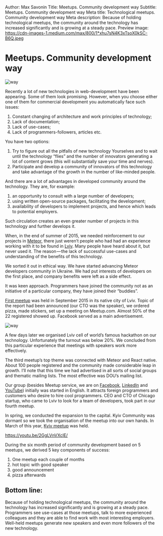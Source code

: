 Author: Max Savonin
Title: Meetups. Community development way
Subtitle: Meetups. Community development way
Meta title: Technological meetups. Community development way
Meta description: Because of holding technological meetups, the community around the technology has increased significantly and is growing at a steady pace.
Preview image: https://cdn-images-1.medium.com/max/800/1*xhu7sN4K3xTsoX0kSC-B6Q.jpeg

# Meetups. Community development way

![way](https://cdn-images-1.medium.com/max/800/1*xhu7sN4K3xTsoX0kSC-B6Q.jpeg)

Recently a lot of new technologies in web-development have been appearing. Some of them look promising. However, when you choose either one of them for commercial development you automatically face such issues:

1. Constant changing of architecture and work principles of technology;
2. Lack of documentation;
3. Lack of use-cases;
4. Lack of programmers-followers, articles etc.

You have two options:

1. Try to figure out all the pitfalls of new technology Yourselves and to wait until the technology “flies” and the number of innovators generating a lot of content grows (this will substantially save your time and nerves).
2. Participate and develop a community of innovators of this technology and take advantage of the growth in the number of like-minded people.

And there are a lot of advantages in developed community around the technology. They are, for example:

1. an opportunity to consult with a large number of developers;
2. using written open-source packages, facilitating the development;
3. availability of developers to implement projects, and hence which leads to potential employers.

Such circulation creates an even greater number of projects in this technology and further develops it.

When, in the end of summer of 2015, we needed reinforcement to our projects in [Meteor](https://www.meteor.com/), there just weren’t people who had had an experience working with it to be found in [Lviv](http://lviv.travel/en/index). Many people have heard about it, but never used it. The reason — the lack of successful use-cases and understanding of the benefits of this technology.

We sorted it out in ethical way. We have started advancing Meteor developers community in Ukraine. We had put interests of developers on the first place, and company benefits were left as a side effect.

It was keen approach. Programmers have joined the community not as an initiative of a particular company, they have joined their “buddies”.

[First meetup](http://www.meetup.com/Lviv-Meteor-Meetup/) was held in September 2015 in its native city of Lviv. Topic of the report had been announced (our CTO was the speaker), we ordered pizza, made stickers, set up a meeting on Meetup.com. Almost 50% of the 22 registered showed up. Facebook served as a main advertisement.

![way](https://cdn-images-1.medium.com/max/800/1*twBIsNtseD0ovuIfDQt2-A.jpeg)

A few days later we organised Lviv cell of world’s famous hackathon on our technology. Unfortunately the turnout was below 20%. We concluded from this particular experience that meetings with speakers work more effectively.

The third meetup’s top theme was connected with Meteor and React native. About 100 people registered and the community made considerable leap in growth. I’ll note that this time we had advertised in all sorts of social groups and thematic mailing lists. The most effective was DOU’s mailing list.

Our group (besides Meetup service, we are on [Facebook](https://www.facebook.com/meteor.ukraine/?fref=ts), [LinkedIn](https://www.linkedin.com/groups/8464233) and [YouTube](https://www.youtube.com/channel/UCC2gBvTs_lNgMzCmhQCK2kg)) initially was started in English. It attracts foreign programmers and customers who desire to hire cool programmers. CEO and CTO of Chicago startup, who came to Lviv to look for a team of developers, took part in our fourth meetup.

In spring, we conducted the expansion to the capital. Kyiv Community was dormant so we took the organisation of the meetup into our own hands. In March of this year, [Kyiv meetup](http://www.meetup.com/Meteor-Kiev/events/229456481/) was held.

<https://youtu.be/2GgLVnVXclE/>

During the six month period of community development based on 5 meetups, we derived 5 key components of success:

1. One meetup each couple of months
2. hot topic with good speaker
3. good announcement
4. pizza afterwards

## Bottom line:

Because of holding technological meetups, the community around the technology has increased significantly and is growing at a steady pace. Programmers see use-cases at those meetups, talk to more experienced colleagues and they are able to find work with most interesting employers. Well-held meetups generate new speakers and even more followers of the new technology.
